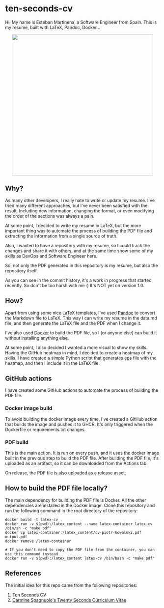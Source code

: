 # ten-seconds-cv

Hi!
My name is Esteban Martinena, a Software Engineer from Spain. 
This is my resume, built with LaTeX, Pandoc, Docker...

<p align="center">
    <a href="https://github.com/orensbruli/ten-seconds-cv/releases/latest/download/esteban_martinena_cv.pdf">
        <img width="460" src="https://github.com/orensbruli/ten-seconds-cv/releases/latest/download/esteban_martinena_cv.png">
    </a>
</p>

## Why?
As many other developers, I really hate to write or update my resume.
I've tried many different approaches, but I've never been satisfied with the result.
Including new information, changing the format, or even modifying the order of the sections was always a pain.

At some point, I decided to write my resume in LaTeX,
but the more important thing was to automate the process of building the PDF file
and extracting the information from a single source of truth.

Also, I wanted to have a repository with my resume, so I could track the changes and share it with others, and
at the same time show some of my skills as DevOps and Software Engineer here.

So, not only the PDF generated in this repository is my resume, but also the repository itself.

As you can see in the commit history, it's a work in progress that started recently.
So don't be too harsh with me :) It's NOT yet on version 1.0.

## How?
Apart from using some nice LaTeX templates,
I've used [Pandoc](https://pandoc.org/) to convert the Markdown file to LaTeX.
This way I can write my resume in the data.md file, and then generate the LaTeX file and the PDF when I change it.

I've also used [Docker](https://www.docker.com/) to build the PDF file,
so I (or anyone else) can build it without installing anything else.

At some point, I also decided I wanted a more visual to show my skills.
Having the GitHub heatmap in mind, I decided to create a heatmap of my skills.
I have created a simple Python script that generates eps file with the heatmap, and then I include it in the LaTeX file.

## GitHub actions
I have created some GitHub actions to automate the process of building the PDF file.

### Docker image build
To avoid building the docker image every time, I've created a GitHub action that builds the image and pushes it to GHCR.
It's only triggered when the Dockerfile or requirements.txt changes.

### PDF build
This is the main action.
It is run on every push, and it uses the docker image built in the previous step to build the PDF file.
After building the PDF file, it's uploaded as an artifact, so it can be downloaded from the Actions tab.

On release, the PDF file is also uploaded as a release asset.

## How to build the PDF file locally?
The main dependency for building the PDF file is Docker.
All the other dependencies are installed in the Docker image.
Clone this repository and run the following command in the root directory of the repository:
```shell
docker build -t latex-cv .
docker run -v $(pwd):/latex_content --name latex-container latex-cv /bin/sh -c "make pdf"
docker cp latex-container:/latex_content/cv-piotr-kowalski.pdf output.pdf
docker remove /latex-container

# If you don't need to copy the PDF file from the container, you can use this command instead
docker run -v $(pwd):/latex_content latex-cv /bin/bash -c "make pdf"
```



## References

The initial idea for this repo came from the following repositories:
1. [Ten Seconds CV](https://github.com/bitroniq/ten-seconds-cv)
2. [Carmine Spagnuolo's Twenty Seconds Curriculum Vitae](https://github.com/spagnuolocarmine/TwentySecondsCurriculumVitae-LaTex)
